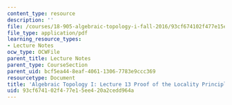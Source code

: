 ```yaml
---
content_type: resource
description: ''
file: /courses/18-905-algebraic-topology-i-fall-2016/93cf674102f477e15ee420a2cedd964a_MIT18_905F16_lec13.pdf
file_type: application/pdf
learning_resource_types:
- Lecture Notes
ocw_type: OCWFile
parent_title: Lecture Notes
parent_type: CourseSection
parent_uid: bcf5ea44-8eaf-4061-1306-7783e9ccc369
resourcetype: Document
title: 'Algebraic Topology I: Lecture 13 Proof of the Locality Principle'
uid: 93cf6741-02f4-77e1-5ee4-20a2cedd964a
---
```

